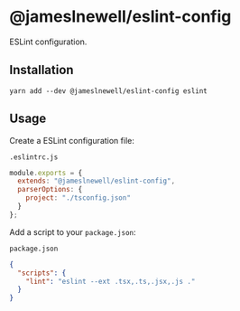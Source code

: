 # @jameslnewell/eslint-config

ESLint configuration.

## Installation

```
yarn add --dev @jameslnewell/eslint-config eslint
```

## Usage

Create a ESLint configuration file:

`.eslintrc.js`

```js
module.exports = {
  extends: "@jameslnewell/eslint-config",
  parserOptions: {
    project: "./tsconfig.json"
  }
};
```

Add a script to your `package.json`:

`package.json`

```json
{
  "scripts": {
    "lint": "eslint --ext .tsx,.ts,.jsx,.js ."
  }
}
```

